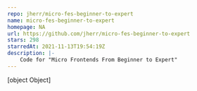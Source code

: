 ```yaml
---
repo: jherr/micro-fes-beginner-to-expert
name: micro-fes-beginner-to-expert
homepage: NA
url: https://github.com/jherr/micro-fes-beginner-to-expert
stars: 298
starredAt: 2021-11-13T19:54:19Z
description: |-
    Code for "Micro Frontends From Beginner to Expert"
---
```


[object Object]
